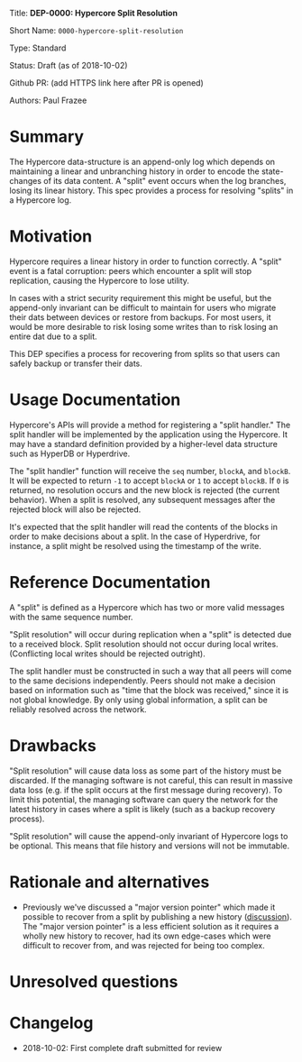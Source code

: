 
Title: **DEP-0000: Hypercore Split Resolution**

Short Name: `0000-hypercore-split-resolution`

Type: Standard

Status: Draft (as of 2018-10-02)

Github PR: (add HTTPS link here after PR is opened)

Authors: Paul Frazee


# Summary
[summary]: #summary

The Hypercore data-structure is an append-only log which depends on maintaining a linear and unbranching history in order to encode the state-changes of its data content. A "split" event occurs when the log branches, losing its linear history. This spec provides a process for resolving "splits" in a Hypercore log.


# Motivation
[motivation]: #motivation

Hypercore requires a linear history in order to function correctly. A "split" event is a fatal corruption: peers which encounter a split will stop replication, causing the Hypercore to lose utility.

In cases with a strict security requirement this might be useful, but the append-only invariant can be difficult to maintain for users who migrate their dats between devices or restore from backups. For most users, it would be more desirable to risk losing some writes than to risk losing an entire dat due to a split.

This DEP specifies a process for recovering from splits so that users can safely backup or transfer their dats.


# Usage Documentation
[usage-documentation]: #usage-documentation

Hypercore's APIs will provide a method for registering a "split handler." The split handler will be implemented by the application using the Hypercore. It may have a standard definition provided by a higher-level data structure such as HyperDB or Hyperdrive.

The "split handler" function will receive the `seq` number, `blockA`, and `blockB`. It will be expected to return `-1` to accept `blockA` or `1` to accept `blockB`. If `0` is returned, no resolution occurs and the new block is rejected (the current behavior). When a split is resolved, any subsequent messages after the rejected block will also be rejected.

It's expected that the split handler will read the contents of the blocks in order to make decisions about a split. In the case of Hyperdrive, for instance, a split might be resolved using the timestamp of the write.


# Reference Documentation
[reference-documentation]: #reference-documentation

A "split" is defined as a Hypercore which has two or more valid messages with the same sequence number.

"Split resolution" will occur during replication when a "split" is detected due to a received block. Split resolution should not occur during local writes. (Conflicting local writes should be rejected outright).

The split handler must be constructed in such a way that all peers will come to the same decisions independently. Peers should not make a decision based on information such as "time that the block was received," since it is not global knowledge. By only using global information, a split can be reliably resolved across the network.


# Drawbacks
[drawbacks]: #drawbacks

"Split resolution" will cause data loss as some part of the history must be discarded. If the managing software is not careful, this can result in massive data loss (e.g. if the split occurs at the first message during recovery). To limit this potential, the managing software can query the network for the latest history in cases where a split is likely (such as a backup recovery process).

"Split resolution" will cause the append-only invariant of Hypercore logs to be optional. This means that file history and versions will not be immutable.


# Rationale and alternatives
[alternatives]: #alternatives

- Previously we've discussed a "major version pointer" which made it possible to recover from a split by publishing a new history ([discussion](https://github.com/datprotocol/DEPs/issues/31)). The "major version pointer" is a less efficient solution as it requires a wholly new history to recover, had its own edge-cases which were difficult to recover from, and was rejected for being too complex.


# Unresolved questions
[unresolved]: #unresolved-questions


# Changelog
[changelog]: #changelog

- 2018-10-02: First complete draft submitted for review

